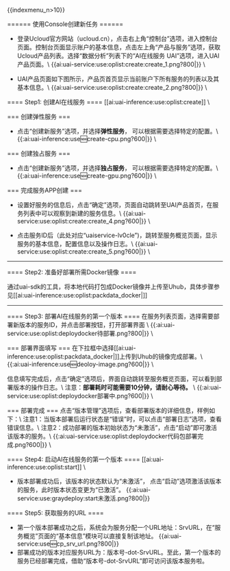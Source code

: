 {{indexmenu_n>10}}


====== 使用Console创建新任务 ======
  * 登录Ucloud官方网站（ucloud.cn），点击右上角“控制台”选项，进入控制台页面。控制台页面显示账户的基本信息，点击左上角“产品与服务”选项，获取Ucloud产品列表。选择“数据分析”列表下的“AI在线服务 UAI”选项，进入UAI产品页面。\\
{{ai:uai-service:use:oplist:create:create_1.png?800|}} \\

  * UAI产品页面如下图所示，产品页首页显示当前账户下所有服务的列表以及其基本信息。\\
{{ai:uai-service:use:oplist:create:create_2.png?800|}} \\

==== Step1: 创建AI在线服务 ====
[[ai:uai-inference:use:oplist:create]] \\

=== 创建弹性服务 ===
  * 点击“创建新服务”选项，并选择**弹性服务**， 可以根据需要选择特定的配置。\\
{{:ai:uai-inference:use:new:create-cpu.png?600|}} \\

=== 创建独占服务 ===
  * 点击“创建新服务”选项，并选择**独占服务**， 可以根据需要选择特定的配置。\\
{{:ai:uai-inference:use:new:create-gpu.png?600|}} \\

=== 完成服务APP创建 ===
  * 设置好服务的信息后，点击“确定”选项，页面自动跳转至UAI产品首页，在服务列表中可以观察到新建的服务信息。\\
{{ai:uai-service:use:oplist:create:create_4.png?600|}} \\


  * 点击服务ID后（此处对应“uaiservice-lv0cle”)，跳转至服务概览页面，显示服务的基本信息，配置信息以及操作日志。\\
{{ai:uai-service:use:oplist:create:create_5.png?600|}} \\

----

==== Step2: 准备好部署所需Docker镜像 ====

通过uai-sdk的工具，将本地代码打包成Docker镜像并上传至Uhub，具体步骤参见[[ai:uai-inference:use:oplist:packdata_docker|]]

----

==== Step3: 部署AI在线服务的第一个版本 ====
在服务列表页面，选择需要部署新版本的服务ID，并点击部署按钮，打开部署界面 \\
{{:ai:uai-service:use:oplist:deploydocker待部署.png?800|}} \\

=== 部署界面填写 ===
在下拉框中选择[[ai:uai-inference:use:oplist:packdata_docker|]]上传到Uhub的镜像完成部署。\\
{{:ai:uai-inference:use:new:deoloy-image.png?600|}} \\

信息填写完成后，点击“确定”选项后，界面自动跳转至服务概览页面，可以看到部署版本的操作日志。\\
注意：**部署耗时可能需要10分钟，请耐心等待。** \\
{{:ai:uai-service:use:oplist:deploydocker部署中.png?600|}} \\

=== 部署完成 ===
点击“版本管理”选项后，查看部署版本的详细信息，样例如下：\\
注意1：当版本部署后运行状态是“错误”时，可以点击“部署日志”选项，查看错误信息。\\
注意2：成功部署的版本初始状态为“未激活”，点击“启动”即可激活该版本的服务。\\
{{:ai:uai-service:use:oplist:deploydocker代码包部署完成.png?600|}} \\


==== Step4: 启动AI在线服务的第一个版本 ====
[[ai:uai-inference:use:oplist:start]] \\
  * 版本部署成功后，该版本的状态默认为“未激活”， 点击“启动”选项激活该版本的服务，此时版本状态变更为“已激活”。
{{:ai:uai-service:use:graydeploy:start未激活.png?800|}}

==== Step5: 获取服务的URL ====
  * 第一个版本部署成功之后，系统会为服务分配一个URL地址：SrvURL，在“服务概览”页面的“基本信息”模块可以直接复制该地址。
{{ai:uai-service:use:new:cp_srv_url.png?800|}}
  * 部署成功的版本对应服务URL为：版本号-dot-SrvURL。至此，第一个版本的服务已经部署完成，借助“版本号-dot-SrvURL”即可访问该版本服务啦。

